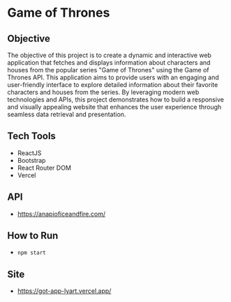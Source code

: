 # Game of Thrones

## Objective
The objective of this project is to create a dynamic and interactive web application that fetches and displays information about characters and houses from the popular series "Game of Thrones" using the Game of Thrones API. This application aims to provide users with an engaging and user-friendly interface to explore detailed information about their favorite characters and houses from the series. By leveraging modern web technologies and APIs, this project demonstrates how to build a responsive and visually appealing website that enhances the user experience through seamless data retrieval and presentation.

## Tech Tools
- ReactJS
- Bootstrap
- React Router DOM
- Vercel

## API
- https://anapioficeandfire.com/

## How to Run
- `npm start`

## Site
- https://got-app-lyart.vercel.app/